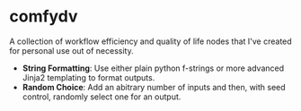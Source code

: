 # comfydv

A collection of workflow efficiency and quality of life nodes that I've created for personal use out of necessity.

* **String Formatting**: Use either plain python f-strings or more advanced Jinja2 templating to format outputs.
* **Random Choice**: Add an abitrary number of inputs and then, with seed control, randomly select one for an output.